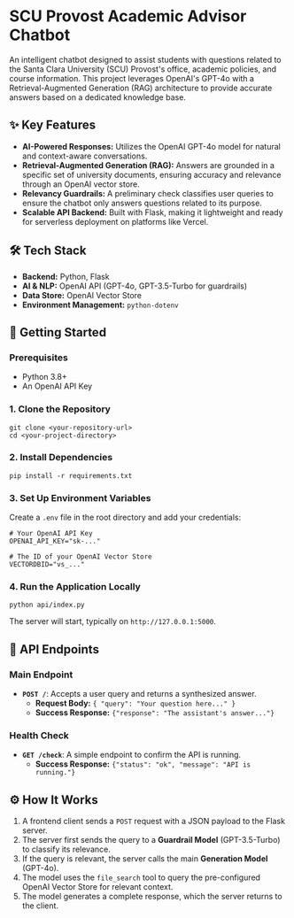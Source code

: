 # SCU Provost Academic Advisor Chatbot

An intelligent chatbot designed to assist students with questions related to the Santa Clara University (SCU) Provost's office, academic policies, and course information. This project leverages OpenAI's GPT-4o with a Retrieval-Augmented Generation (RAG) architecture to provide accurate answers based on a dedicated knowledge base.

## ✨ Key Features

* **AI-Powered Responses:** Utilizes the OpenAI GPT-4o model for natural and context-aware conversations.
* **Retrieval-Augmented Generation (RAG):** Answers are grounded in a specific set of university documents, ensuring accuracy and relevance through an OpenAI vector store.
* **Relevancy Guardrails:** A preliminary check classifies user queries to ensure the chatbot only answers questions related to its purpose.
* **Scalable API Backend:** Built with Flask, making it lightweight and ready for serverless deployment on platforms like Vercel.

## 🛠️ Tech Stack

* **Backend:** Python, Flask
* **AI & NLP:** OpenAI API (GPT-4o, GPT-3.5-Turbo for guardrails)
* **Data Store:** OpenAI Vector Store
* **Environment Management:** `python-dotenv`

## 🚀 Getting Started

### Prerequisites

* Python 3.8+
* An OpenAI API Key

### 1. Clone the Repository

```
git clone <your-repository-url>
cd <your-project-directory>
```

### 2. Install Dependencies

```
pip install -r requirements.txt
```

### 3. Set Up Environment Variables

Create a `.env` file in the root directory and add your credentials:

```
# Your OpenAI API Key
OPENAI_API_KEY="sk-..."

# The ID of your OpenAI Vector Store
VECTORDBID="vs_..."
```

### 4. Run the Application Locally

```
python api/index.py
```

The server will start, typically on `http://127.0.0.1:5000`.

## 📡 API Endpoints

### Main Endpoint

* **`POST /`**: Accepts a user query and returns a synthesized answer.
    * **Request Body:** `{ "query": "Your question here..." }`
    * **Success Response:** `{"response": "The assistant's answer..."}`

### Health Check

* **`GET /check`**: A simple endpoint to confirm the API is running.
    * **Success Response:** `{"status": "ok", "message": "API is running."}`

## ⚙️ How It Works

1.  A frontend client sends a `POST` request with a JSON payload to the Flask server.
2.  The server first sends the query to a **Guardrail Model** (GPT-3.5-Turbo) to classify its relevance.
3.  If the query is relevant, the server calls the main **Generation Model** (GPT-4o).
4.  The model uses the `file_search` tool to query the pre-configured OpenAI Vector Store for relevant context.
5.  The model generates a complete response, which the server returns to the client.
